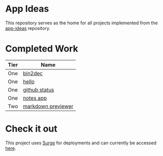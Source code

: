 # App Ideas

This repository serves as the home for all projects implemented from the [app-ideas](https://github.com/florinpop17/app-ideas) repository.

# Completed Work

| Tier | Name                                                |
| ---- | --------------------------------------------------- |
| One  | [bin2dec](/tier-one/bin2dec/)                       |
| One  | [hello](/tier-one/hello/)                           |
| One  | [github status](/tier-one/github-status/)           |
| One  | [notes app](/tier-one/notes-app/)                   |
| Two  | [markdown previewer](/tier-two/markdown-previewer/) |

# Check it out

This project uses [Surge](https://surge.sh/) for deployments and can currently be accessed [here](http://flowery-language.surge.sh).
